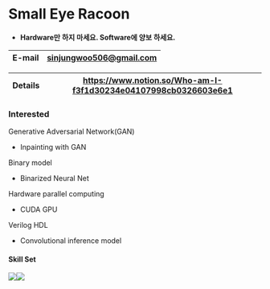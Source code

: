 # Small Eye Racoon

- **Hardware만 하지 마세요. Software에 양보 하세요.**

| E-mail | sinjungwoo506@gmail.com |
| :----- | ------------------------ |

| Details| https://www.notion.so/Who-am-I-f3f1d30234e04107998cb0326603e6e1 |
| :----- | ---- |



### Interested

Generative Adversarial Network(GAN)

-  Inpainting with GAN

Binary model

- Binarized Neural Net

Hardware parallel computing

-  CUDA GPU

Verilog HDL

- Convolutional inference model

#### Skill Set

<img src="https://img.shields.io/badge/c++-00599C?style=flat-square&logo=c%2B%2B&logoColor=white"/><img src="https://img.shields.io/badge/Python-3766AB?style=flat-square&logo=Python&logoColor=white"/>

<!-- ![Anurag's GitHub stats](https://github-readme-stats.vercel.app/api?username=SHINJUNGWOO&count_private=true&&theme=prussian)
 -->

  
